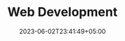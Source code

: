 ---
title: "Web Development"
date: 2023-06-02T23:41:49+05:00
draft: false
type: "page"
url: /services/web-development/
image: "/images/2023/"
---
